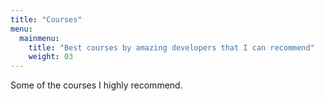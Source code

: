 ```yaml
---
title: "Courses"
menu:
  mainmenu:
    title: "Best courses by amazing developers that I can recommend"
    weight: 03
---
```


Some of the courses I highly recommend.